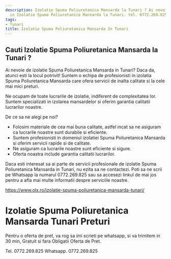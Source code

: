 ```yaml
---
description: Izolatie Spuma Poliuretanica Mansarda la Tunari ? Ai nevoie de un profesionist
  in Izolatie Spuma Poliuretanica Mansarda la Tunari. tel. 0772.269.825
tags:
- Tunari
title: Izolatie Spuma Poliuretanica Mansarda In Tunari
---
```



## Cauti Izolatie Spuma Poliuretanica Mansarda la Tunari ?

Ai nevoie de izolatie Spuma Poliuretanica Mansarda in Tunari? Daca da, atunci esti la locul potrivit! Suntem o echipa de profesionisti in izolatia Spuma Poliuretanica Mansarda care ofera servicii de inalta calitate si la cele mai mici preturi. 

Ne ocupam de toate lucrarile de izolatie, indiferent de complexitatea lor. Suntem specializati in izolarea mansardelor si oferim garantia calitatii lucrarilor noastre. 

De ce sa ne alegi pe noi? 

- Folosim materiale de cea mai buna calitate, astfel incat sa ne asiguram ca lucrarile noastre sunt durabile si eficiente. 
- Suntem profesionisti in domeniul izolatiei Spuma Poliuretanica Mansarda si oferim servicii rapide si de calitate. 
- Ne asiguram ca lucrarile noastre sunt eficiente si sigure. 
- Oferta noastra include garantia calitatii lucrarilor. 

Daca esti interesat sa ai parte de servicii profesionale de izolatie Spuma Poliuretanica Mansarda in Tunari, nu ezita sa ne contactezi. Poti sa ne scrii pe Whatsapp la numarul 0772.269.825 sau sa accesezi linkul de mai jos pentru a afla mai multe informatii despre serviciile noastre. 

https://www.olx.ro/izolatie-spuma-poliuretanica-mansarda-tunari/

# Izolatie Spuma Poliuretanica Mansarda Tunari Preturi
Pentru o oferta de pret, va rog sa imi scrieti pe whatsapp, si va trimitem in 30 min, Gratuit si fara Obligatii Oferta de Pret.

Tel. 0772.269.825
Whatsapp. 0772.269.825